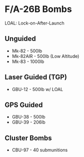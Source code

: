 # F/A-26B Bombs

LOAL: Lock-on-After-Launch

## **Unguided**

- Mk-82 - 500lb
- Mk-82AIR - 500lb (Low Altitude)
- Mk-83 - 1000lb

## **Laser Guided (TGP)**

- GBU-12 - 500lb w/ LOAL

## **GPS Guided**

- GBU-38 - 500lb
- GBU-39 - 206lb

## **Cluster Bombs**

- CBU-97 - 40 submunitions
